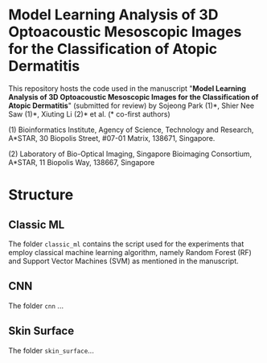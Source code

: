# Model Learning Analysis of 3D Optoacoustic Mesoscopic Images for the Classification of Atopic Dermatitis
This repository hosts the code used in the manuscript "**Model Learning Analysis of 3D Optoacoustic Mesoscopic Images for the Classification of Atopic Dermatitis**" (submitted for review)
by
Sojeong Park (1)\*, 
Shier Nee Saw (1)\*,
Xiuting Li (2)\*
et al. (\* co-first authors)

(1) Bioinformatics Institute, Agency of Science, Technology and Research, A\*STAR, 30 Biopolis Street, #07-01 Matrix, 138671, Singapore.

(2) Laboratory of Bio-Optical Imaging, Singapore Bioimaging Consortium, A\*STAR, 11 Biopolis Way, 138667, Singapore

# Structure
## Classic ML
The folder ```classic_ml``` contains the script used for the experiments that employ classical machine learning algorithm, namely Random Forest (RF) and Support Vector Machines (SVM) as mentioned in the manuscript.
## CNN
The folder ```cnn``` ...
## Skin Surface
The folder ```skin_surface```...

